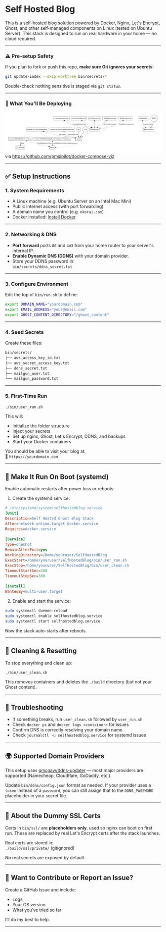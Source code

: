 # Self Hosted Blog

This is a self-hosted blog solution powered by Docker, Nginx, Let's Encrypt, Ghost, and other self-managed components on Linux (tested on Ubuntu Server). This stack is designed to run on real hardware in your home — no cloud required.

---

### ⚠️ Pre-setup Safety

If you plan to fork or push this repo, **make sure Git ignores your secrets**:

```bash
git update-index --skip-worktree bin/secrets/*
```

Double-check nothing sensitive is staged via `git status`.

---

### 🔧 What You'll Be Deploying

![](https://github.com/nkorai/SelfHostedBlog/blob/main/docker-compose-volumes.png)  
via https://github.com/pmsipilot/docker-compose-viz

---

## ✅ Setup Instructions

### 1. System Requirements

- A Linux machine (e.g. Ubuntu Server on an Intel Mac Mini)
- Public internet access (with port forwarding)
- A domain name you control (e.g. `nkorai.com`)
- Docker installed: [Install Docker](https://docs.docker.com/engine/install/)

---

### 2. Networking & DNS

- **Port forward** ports `80` and `443` from your home router to your server's internal IP.
- **Enable Dynamic DNS (DDNS)** with your domain provider.
- Store your DDNS password in:  
  `bin/secrets/ddns_secret.txt`

---

### 3. Configure Environment

Edit the top of `bin/run.sh` to define:

```bash
export DOMAIN_NAME="yourdomain.com"
export EMAIL_ADDRESS="your@email.com"
export GHOST_CONTENT_DIRECTORY="/ghost_content"
```

---

### 4. Seed Secrets

Create these files:

```bash
bin/secrets/
├── aws_access_key_id.txt
├── aws_secret_access_key.txt
├── ddns_secret.txt
├── mailgun_user.txt
└── mailgun_password.txt
```

---

### 5. First-Time Run

```bash
./bin/user_run.sh
```

This will:

- Initialize the folder structure
- Inject your secrets
- Set up nginx, Ghost, Let's Encrypt, DDNS, and backups
- Start your Docker containers

You should be able to visit your blog at:  
📍 `https://yourdomain.com`

---

## 🚀 Make It Run On Boot (systemd)

Enable automatic restarts after power loss or reboots:

1. Create the systemd service:

```ini
# /etc/systemd/system/selfhostedblog.service
[Unit]
Description=Self Hosted Ghost Blog Stack
After=network-online.target docker.service
Requires=docker.service

[Service]
Type=oneshot
RemainAfterExit=yes
WorkingDirectory=/home/youruser/SelfHostedBlog
ExecStart=/home/youruser/SelfHostedBlog/bin/user_run.sh
ExecStop=/home/youruser/SelfHostedBlog/bin/user_clean.sh
TimeoutStartSec=300
TimeoutStopSec=300

[Install]
WantedBy=multi-user.target
```

2. Enable and start the service:

```bash
sudo systemctl daemon-reload
sudo systemctl enable selfhostedblog.service
sudo systemctl start selfhostedblog.service
```

Now the stack auto-starts after reboots.

---

## 🪩 Cleaning & Resetting

To stop everything and clean up:

```bash
./bin/user_clean.sh
```

This removes containers and deletes the `./build` directory (but not your Ghost content).

---

## 🔧 Troubleshooting

- If something breaks, run `user_clean.sh` followed by `user_run.sh`
- Check `docker ps` and `docker logs <container>` for issues
- Confirm DNS is correctly resolving your domain name
- Check `journalctl -u selfhostedblog.service` for systemd issues

---

## 🌍 Supported Domain Providers

This setup uses [qmcgaw/ddns-updater](https://github.com/qdm12/ddns-updater) — most major providers are supported (Namecheap, Cloudflare, GoDaddy, etc.).

Update `bin/ddns/config.json` format as needed. If your provider uses a `token` instead of a `password`, you can still assign that to the `DDNS_PASSWORD` placeholder in your secret file.

---

## 🔮 About the Dummy SSL Certs

Certs in `bin/ssl/` are **placeholders only**, used so nginx can boot on first run. These are replaced by real Let's Encrypt certs after the stack launches.

Real certs are stored in:  
`./build/ssl/private/` (gitignored)

No real secrets are exposed by default.

---

## 💬 Want to Contribute or Report an Issue?

Create a GitHub Issue and include:
- Logs
- Your OS version
- What you’ve tried so far

I’ll do my best to help.

---


